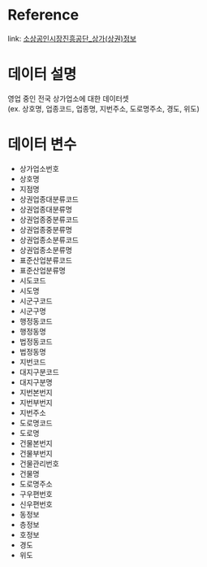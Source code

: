 # Reference
link: [소상공인시장진흥공단_상가(상권)정보](https://www.data.go.kr/data/15083033/fileData.do#/layer_data_infomation)
# 데이터 설명  
영업 중인 전국 상가업소에 대한 데이터셋  
(ex. 상호명, 업종코드, 업종명, 지번주소, 도로명주소, 경도, 위도)
# 데이터 변수  
- 상가업소번호
- 상호명
- 지점명
- 상권업종대분류코드
- 상권업종대분류명
- 상권업종중분류코드
- 상권업종중분류명
- 상권업종소분류코드
- 상권업종소분류명
- 표준산업분류코드
- 표준산업분류명
- 시도코드
- 시도명
- 시군구코드
- 시군구명
- 행정동코드
- 행정동명
- 법정동코드
- 법정동명
- 지번코드
- 대지구분코드
- 대지구분명
- 지번본번지
- 지번부번지
- 지번주소
- 도로명코드
- 도로명
- 건물본번지
- 건물부번지
- 건물관리번호
- 건물명
- 도로명주소
- 구우편번호
- 신우편번호
- 동정보
- 층정보
- 호정보
- 경도
- 위도